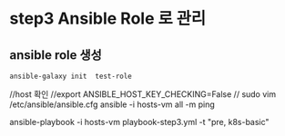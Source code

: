 


# step3  Ansible Role 로 관리  



## ansible role 생성
```
ansible-galaxy init  test-role
```

//host 확인 
//export ANSIBLE_HOST_KEY_CHECKING=False
// sudo vim /etc/ansible/ansible.cfg
ansible -i hosts-vm  all -m ping 

ansible-playbook -i hosts-vm  playbook-step3.yml   -t "pre, k8s-basic" 


```
